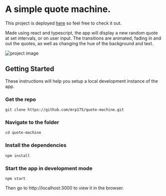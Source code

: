 # A simple quote machine. 

This project is deployed [here](https://mrp175.github.io/quote-machine/) so feel free to check it out.

Made using react and typescript, the app will display a new random quote at set intervals, or on user input. The transitions are animated, fading in and out the quotes, as well as changing the hue of the background and text.

![project image](https://res.cloudinary.com/mrp175/image/upload/v1643808797/github/quote-machine-gif_dlaxdc.gif)

## Getting Started

These instructions will help you setup a local development instance of the app.

### Get the repo

```
git clone https://github.com/mrp175/quote-machine.git
```

### Navigate to the folder

```
cd quote-machine
```

### Install the dependencies

```
npm install
```

### Start the app in development mode

```
npm start
```
Then go to http://localhost:3000 to view it in the browser.
